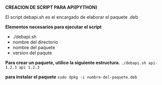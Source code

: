 **CREACION DE SCRIPT PARA API(PYTHON)**

El script debapi.sh es el encargado de elaborar el paquete .deb

**Elementos necesarios para ejecutar el script**
 - ./debapi.sh
 - nombre del directorio
 - nombre del paquete
 - version del paqute

**Para crear un paquete, utilice la siguiente estructura.**
  `./debapi.sh api-1.2.3 api 1.2.3`

**para instalar el paquete**
 ```sudo dpkg -i nombre-del-paquete.deb```

